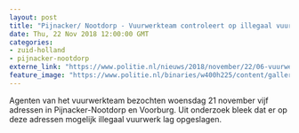 ```yaml
---
layout: post
title: "Pijnacker/ Nootdorp - Vuurwerkteam controleert op illegaal vuurwerk"
date: Thu, 22 Nov 2018 12:00:00 GMT
categories: 
- zuid-holland 
- pijnacker-nootdorp 
externe_link: "https://www.politie.nl/nieuws/2018/november/22/06-vuurwerkteam-controleert-op-illegaal-vuurwerk.html"
feature_image: "https://www.politie.nl/binaries/w400h225/content/gallery/politie/nieuws/2017/december/00-km/10-vuurwerk-goud-oker.jpg"
---
```


Agenten van het vuurwerkteam bezochten woensdag 21 november vijf adressen in Pijnacker-Nootdorp en Voorburg. Uit onderzoek bleek dat er op deze adressen mogelijk illegaal vuurwerk lag opgeslagen.
